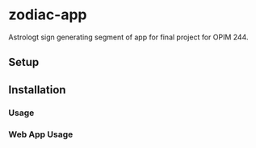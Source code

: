 # zodiac-app
Astrologt sign generating segment of app for final project for OPIM 244.

## Setup

## Installation


### Usage


### Web App Usage 
